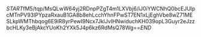 $START$fM5/tqp/MsQLwW64yj2RDnpPZgT4m1LXVbj6/iJ0iYWCNhQ0bcEJUlpcMTnPV93IPYpzaRxauB1GA8b8ehLcchYhnFPwST7EN1xLjEghVbe8wZ71MESLkpWMThbqog6E9iR8yrPewI9Ncx7JklJvIHNwiduchKH039opL3Guyr2eJzzbcHLKy3eBjAkcYUoKh2YXk5J4p6kz6RdMsQ78Wg==$END$
